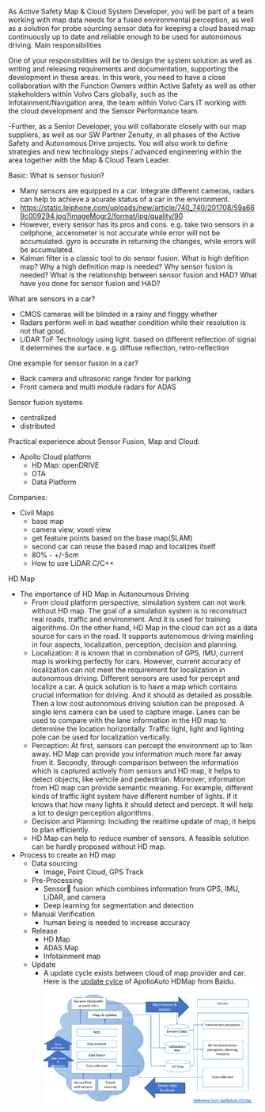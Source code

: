 As Active Safety Map & Cloud System Developer, you will be part of a team working with map data needs for a fused environmental perception, as well as a solution for probe sourcing sensor data for keeping a cloud based map continuously up to date and reliable enough to be used for autonomous driving.
Main responsibilities

One of your responsibilities will be to design the system solution as well as writing and releasing requirements and documentation, supporting the development in these areas. In this work, you need to have a close collaboration with the Function Owners within Active Safety as well as other stakeholders within Volvo Cars globally, such as the Infotainment/Navigation area, the team within Volvo Cars IT working with the cloud development and the Sensor Performance team.

-Further, as a Senior Developer, you will collaborate closely with our map suppliers, as well as our SW Partner Zenuity, in all phases of the Active Safety and Autonomous Drive projects. You will also work to define strategies and new technology steps / advanced engineering within the area together with the Map & Cloud Team Leader.


Basic:
What is sensor fusion?
- Many sensors are equipped in a car. Integrate different cameras, radars can help to achieve a acurate status of a car in the environment.
- https://static.leiphone.com/uploads/new/article/740_740/201708/59a669c009294.jpg?imageMogr2/format/jpg/quality/90
- However, every sensor has its pros and cons. e.g. take two sensors in a cellphone, accerometer is not accurate while error will not be accumulated. gyro is accurate in returning the changes, while errors will be accumulated.
- Kalman filter is a classic tool to do sensor fusion.
What is high defition map?
Why a high definition map is needed?
Why sensor fusion is needed?
What is the relationship between sensor fusion and HAD?
What have you done for sensor fusion and HAD?

What are sensors in a car?
- CMOS cameras will be blinded in a rainy and floggy whether
- Radars perform well in bad weather condition while their resolution is not that good.
- LiDAR ToF Technology using light. based on different reflection of signal it determines the surface. e.g. diffuse reflection, retro-reflection

One example for sensor fusion in a car?
- Back camera and ultrasonic range finder for parking
- Front camera and multi module radars for ADAS

Sensor fusion systems
- centralized
- distributed

Practical experience about Sensor Fusion, Map and Cloud:
- Apollo Cloud platform
    - HD Map: openDRIVE
    - OTA
    - Data Platform

Companies:
- Civil Maps
    - base map
    - camera view, voxel view
    - get feature points based on the base map(SLAM)
    - second car can reuse the based map and localizes itself
    - 80% - +/-5cm
    - How to use LiDAR
C/C++

HD Map
- The importance of HD Map in Autonoumous Driving
    - From cloud platform perspective, simulation system can not work without HD map. The goal of a simulation system is to reconstruct real roads, traffic and environment. And it is used for training algorithms. On the other hand, HD Map in the cloud can act as a data source for cars in the road. It supports autonomous driving mainling in four aspects, localization, perception, decision and planning.
    - Localization: it is known that in combination of GPS, IMU, current map is working perfectly for cars. However, current accuracy of localization can not meet the requirement for localization in autonomous driving. Different sensors are used for percept and localize a car. A quick solution is to have a map which contains crucial information for driving. And it should as detailed as possible. Then a low cost autonomous driving solution can be proposed. A single lens camera can be used to capture image. Lanes can be used to compare with the lane information in the HD map to determine the location horizontally. Traffic light, light and lighting pole can be used for localization vertically.
    - Perception: At first, sensors can percept the environment up to 1km away. HD Map can provide you information much more far away from it. Secondly, through comparison between the information which is captured actively from sensors and HD map, it helps to detect objects, like vehcile and pedestrian. Moreover, information from HD map can provide semantic meaning. For example, different kinds of traffic light system have different number of lights. If it knows that how many lights it should detect and percept. It will help a lot to design perception algorithms.
    - Decision and Planning: Including the realtime update of map, it helps to plan efficiently.
    - HD Map can help to reduce number of sensors. A feasible solution can be hardly proposed without HD map.
- Process to create an HD map
    - Data sourcing
        - Image, Point Cloud, GPS Track
    - Pre-Processing
        - Sensor fusion which combines information from GPS, IMU, LiDAR, and camera
        - Deep learning for segmentation and detection
    - Manual Verification
        - human being is needed to increase accuracy
    - Release
        - HD Map
        - ADAS Map
        - Infotainment map
    - Update
        - A update cycle exists between cloud of map provider and car. Here is the [update cylce](https://mp.weixin.qq.com/s?__biz=MzI1NjkxOTMyNQ==&mid=100000179&idx=1&sn=63bdf976825c2770ef974a7c11ed8f6e&chksm=6a1e13c15d699ad78c84170c8f447e456742b608efadca25cf37001027c6f7ba6a16179dd72b&scene=20&key=ffd6e7826d53df79f8fa0d6d3a605b69eab835c3a7f6e9b417f0e172bb307a57c80de27a35ff2d4a84893b42496a1c745c1526c69788e175961ee4e8a14030b50cf6cf25047043361bedc1b89ae458ba&ascene=0&uin=MTE2NjQzMjMyMA%3D%3D&devicetype=iMac+MacBookPro12%2C1+OSX+OSX+10.12.6+build(16G29)&version=12020110&nettype=WIFI&lang=zh_CN&fontScale=100&pass_ticket=IYK%2FI9o2lXOo4hCjSwjLG0LZNdIURijz4X9oUzAknRcwcU2FAcspk%2BmQy6fFfhp0## "update cycle") of ApolloAuto HDMap from Baidu.
![](MapUpdateCycle.png)
    